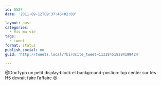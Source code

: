 ```yaml
---
id: 5527
date: '2011-09-12T09:37:46+02:00'

layout: post
categories:
  - Vis ma vie
tags:
  - tweet
format: status
publish_social: no
guid: 'http://tweets.local/?birdsite_tweet=113184519284199424'

---
```


@DocTypo un petit display:block et background-postion: top center sur tes H5 devrait faire l’affaire 😉